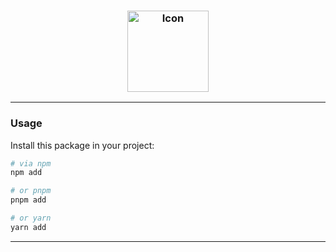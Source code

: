 <h3 align="center">
	<!-- MO TODO dont forget to replace alt -->
	<img src="https://raw.githubusercontent.com/CarbonicSoda//master/media/icon.png" width="130" alt="Icon" /><br />

</h3>
<p align="center"></p>

---

### Usage

Install this package in your project:

```bash
# via npm
npm add

# or pnpm
pnpm add

# or yarn
yarn add
```

---

_&emsp;_
